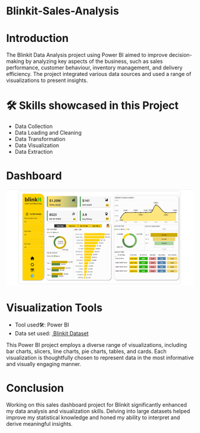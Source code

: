 # Blinkit-Sales-Analysis

<h1><a name="introduction">Introduction</a></h1>
<p>The Blinkit Data Analysis project using Power BI aimed to improve decision-making by analyzing key aspects of the business, such as sales performance, customer behaviour, inventory management, and delivery efficiency.
The project integrated various data sources and used a range of visualizations to present insights.</p>

# 🛠️ Skills showcased in this Project

- Data Collection
- Data Loading and Cleaning
- Data Transformation
- Data Visualization
- Data Extraction


<h1><a name='dashboard'>Dashboard</a></h1>
<img width="900" alt="Coding" src="https://github.com/souravsaha51/Blinkit-Sales-Analysis/blob/main/Dashboard.png">
<h1><a name="visualizationtools">Visualization Tools</a></h1>
<ul><li>Tool used🛠️: Power BI</li>
<li> Data set used: <a href="https://github.com/souravsaha51/Blinkit-Sales-Analysis/blob/main/BlinkIT%20Grocery%20Data.xlsx">
         <img src=" Blinkit Dataset " alt=""> Blinkit Dataset</a></li></ul>
<p>This Power BI project employs a diverse range of visualizations, including bar charts, slicers, line charts, pie charts, tables, and cards. Each visualization is thoughtfully chosen to represent data in the most informative and visually engaging manner.</p>

<h1><a name="conclusion">Conclusion</a></h1>
<p>Working on this sales dashboard project for Blinkit significantly enhanced my data analysis and visualization skills. Delving into large datasets helped improve my statistical knowledge and honed my ability to interpret and derive meaningful insights.</p>
